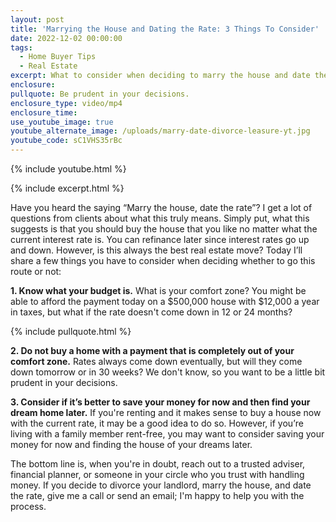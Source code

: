 ```yaml
---
layout: post
title: 'Marrying the House and Dating the Rate: 3 Things To Consider'
date: 2022-12-02 00:00:00
tags:
  - Home Buyer Tips
  - Real Estate
excerpt: What to consider when deciding to marry the house and date the rate.
enclosure:
pullquote: Be prudent in your decisions.
enclosure_type: video/mp4
enclosure_time:
use_youtube_image: true
youtube_alternate_image: /uploads/marry-date-divorce-leasure-yt.jpg
youtube_code: sC1VHS35rBc
---
```

{% include youtube.html %}

{% include excerpt.html %}

Have you heard the saying “Marry the house, date the rate”? I get a lot of questions from clients about what this truly means. Simply put, what this suggests is that you should buy the house that you like no matter what the current interest rate is. You can refinance later since interest rates go up and down. However, is this always the best real estate move? Today I’ll share a few things you have to consider when deciding whether to go this route or not:

**1\. Know what your budget is.** What is your comfort zone? You might be able to afford the payment today on a $500,000 house with $12,000 a year in taxes, but what if the rate doesn't come down in 12 or 24 months?

{% include pullquote.html %}

**2\. Do not buy a home with a payment that is completely out of your comfort zone.** Rates always come down eventually, but will they come down tomorrow or in 30 weeks? We don't know, so you want to be a little bit prudent in your decisions.

**3\. Consider if it’s better to save your money for now and then find your dream home later.** If you're renting and it makes sense to buy a house now with the current rate, it may be a good idea to do so. However, if you’re living with a family member rent-free, you may want to consider saving your money for now and finding the house of your dreams later.&nbsp;

The bottom line is, when you're in doubt, reach out to a trusted adviser, financial planner, or someone in your circle who you trust with handling money. If you decide to divorce your landlord, marry the house, and date the rate, give me a call or send an email; I'm happy to help you with the process.&nbsp;